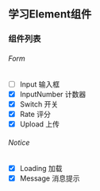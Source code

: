 ## 学习Element组件
### 组件列表
###### Form
- [ ] Input 输入框
- [x] InputNumber 计数器
- [x] Switch 开关
- [x] Rate 评分
- [x] Upload 上传
###### Notice
- [x] Loading 加载
- [x] Message 消息提示
